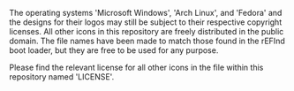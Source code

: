 The operating systems 'Microsoft Windows', 'Arch Linux', and 'Fedora' and the designs for their logos may still be subject to their respective copyright licenses.  All other icons in this repository are freely distributed in the public domain.  The file names have been made to match those found in the rEFInd boot loader, but they are free to be used for any purpose.

Please find the relevant license for all other icons in the file within this repository named 'LICENSE'.
